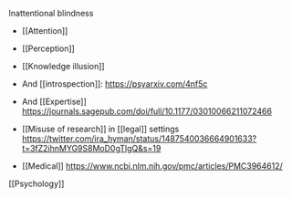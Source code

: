 Inattentional blindness

- [[Attention]]
- [[Perception]]
- [[Knowledge illusion]]

- And [[introspection]]: https://psyarxiv.com/4nf5c

- And [[Expertise]] https://journals.sagepub.com/doi/full/10.1177/03010066211072466

- [[Misuse of research]] in [[legal]] settings https://twitter.com/ira_hyman/status/1487540036664901633?t=3fZ2ihnMYG9S8MoD0gTlgQ&s=19

- [[Medical]] https://www.ncbi.nlm.nih.gov/pmc/articles/PMC3964612/

[[Psychology]]

